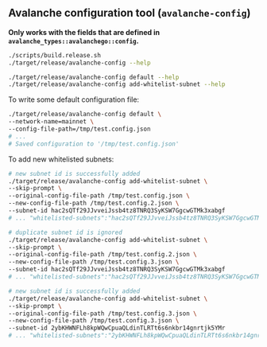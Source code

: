 
## Avalanche configuration tool (`avalanche-config`)

**Only works with the fields that are defined in `avalanche_types::avalanchego::config`.**

```bash
./scripts/build.release.sh
./target/release/avalanche-config --help

./target/release/avalanche-config default --help
./target/release/avalanche-config add-whitelist-subnet --help
```

To write some default configuration file:

```bash
./target/release/avalanche-config default \
--network-name=mainnet \
--config-file-path=/tmp/test.config.json
# ...
# Saved configuration to '/tmp/test.config.json'
```

To add new whitelisted subnets:

```bash
# new subnet id is successfully added
./target/release/avalanche-config add-whitelist-subnet \
--skip-prompt \
--original-config-file-path /tmp/test.config.json \
--new-config-file-path /tmp/test.config.2.json \
--subnet-id hac2sQTf29JJvveiJssb4tz8TNRQ3SyKSW7GgcwGTMk3xabgf
# ... "whitelisted-subnets":"hac2sQTf29JJvveiJssb4tz8TNRQ3SyKSW7GgcwGTMk3xabgf" ...

# duplicate subnet id is ignored
./target/release/avalanche-config add-whitelist-subnet \
--skip-prompt \
--original-config-file-path /tmp/test.config.2.json \
--new-config-file-path /tmp/test.config.3.json \
--subnet-id hac2sQTf29JJvveiJssb4tz8TNRQ3SyKSW7GgcwGTMk3xabgf
# ... "whitelisted-subnets":"hac2sQTf29JJvveiJssb4tz8TNRQ3SyKSW7GgcwGTMk3xabgf" ...

# new subnet id is successfully added
./target/release/avalanche-config add-whitelist-subnet \
--skip-prompt \
--original-config-file-path /tmp/test.config.3.json \
--new-config-file-path /tmp/test.config.3.json \
--subnet-id 2ybKHWNFLh8kpWQwCpuaQLdinTLRTt6s6nkbr14gnrtjk5YMr
# ... "whitelisted-subnets":"2ybKHWNFLh8kpWQwCpuaQLdinTLRTt6s6nkbr14gnrtjk5YMr,hac2sQTf29JJvveiJssb4tz8TNRQ3SyKSW7GgcwGTMk3xabgf" ...
```
